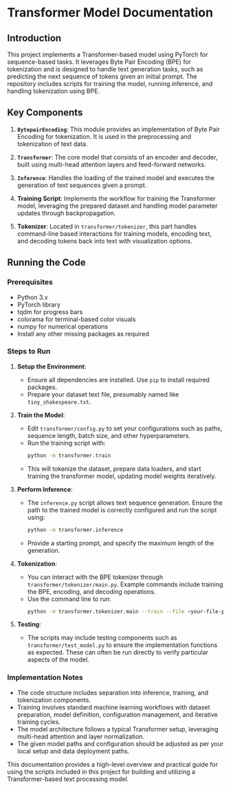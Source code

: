 # Transformer Model Documentation

## Introduction

This project implements a Transformer-based model using PyTorch for sequence-based tasks. It leverages Byte Pair Encoding (BPE) for tokenization and is designed to handle text generation tasks, such as predicting the next sequence of tokens given an initial prompt. The repository includes scripts for training the model, running inference, and handling tokenization using BPE.

## Key Components

1. **`BytepairEncoding`**: This module provides an implementation of Byte Pair Encoding for tokenization. It is used in the preprocessing and tokenization of text data.

2. **`Transformer`**: The core model that consists of an encoder and decoder, built using multi-head attention layers and feed-forward networks. 

3. **`Inference`**: Handles the loading of the trained model and executes the generation of text sequences given a prompt.

4. **Training Script**: Implements the workflow for training the Transformer model, leveraging the prepared dataset and handling model parameter updates through backpropagation.

5. **Tokenizer**: Located in `transformer/tokenizer`, this part handles command-line based interactions for training models, encoding text, and decoding tokens back into text with visualization options.

## Running the Code

### Prerequisites

- Python 3.x
- PyTorch library
- tqdm for progress bars
- colorama for terminal-based color visuals
- numpy for numerical operations
- Install any other missing packages as required

### Steps to Run

1. **Setup the Environment**:
   - Ensure all dependencies are installed. Use `pip` to install required packages.
   - Prepare your dataset text file, presumably named like `tiny_shakespeare.txt`.

2. **Train the Model**:
   - Edit `transformer/config.py` to set your configurations such as paths, sequence length, batch size, and other hyperparameters.
   - Run the training script with:
     ```bash
     python -m transformer.train
     ```
   - This will tokenize the dataset, prepare data loaders, and start training the transformer model, updating model weights iteratively.

3. **Perform Inference**:
   - The `inference.py` script allows text sequence generation. Ensure the path to the trained model is correctly configured and run the script using:
     ```bash
     python -m transformer.inference
     ```
   - Provide a starting prompt, and specify the maximum length of the generation.

4. **Tokenization**:
   - You can interact with the BPE tokenizer through `transformer/tokenizer/main.py`. Example commands include training the BPE, encoding, and decoding operations.
   - Use the command line to run:
     ```bash
     python -m transformer.tokenizer.main --train --file <your-file-path>
     ```

5. **Testing**:
   - The scripts may include testing components such as `transformer/test_model.py` to ensure the implementation functions as expected. These can often be run directly to verify particular aspects of the model.

### Implementation Notes

- The code structure includes separation into inference, training, and tokenization components.
- Training involves standard machine learning workflows with dataset preparation, model definition, configuration management, and iterative training cycles.
- The model architecture follows a typical Transformer setup, leveraging multi-head attention and layer normalization.
- The given model paths and configuration should be adjusted as per your local setup and data deployment paths.

This documentation provides a high-level overview and practical guide for using the scripts included in this project for building and utilizing a Transformer-based text processing model.